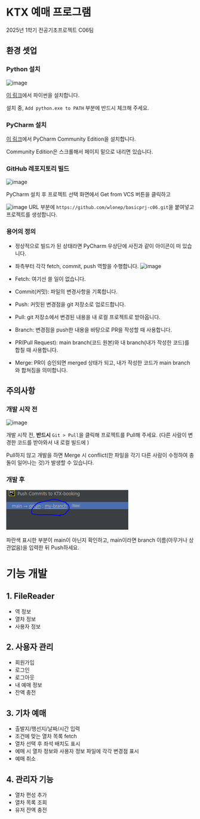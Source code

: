 # KTX 예매 프로그램
2025년 1학기 전공기초프로젝트 C06팀

## 환경 셋업
### Python 설치
![image](https://github.com/user-attachments/assets/8370d332-fcf3-4ba0-850d-f393e86de095)

[이 링크](https://www.python.org/ftp/python/3.13.2/python-3.13.2-amd64.exe)에서 파이썬을 설치합니다.

설치 중, `Add python.exe to PATH` 부분에 반드시 체크해 주세요.


### PyCharm 설치
[이 링크](https://www.jetbrains.com/pycharm/download/?section=windows)에서 PyCharm Community Edition을 설치합니다.

Community Edition은 스크롤해서 페이지 밑으로 내리면 있습니다.


### GitHub 레포지토리 빌드
![image](https://github.com/user-attachments/assets/e990a0ff-db62-44b4-b851-3e1651328375)

PyCharm 설치 후 프로젝트 선택 화면에서 Get from VCS 버튼을 클릭하고

![image](https://github.com/user-attachments/assets/955396ce-5a43-47ba-8d87-eb42cdd48ca0)
URL 부분에 `https://github.com/wlonep/basicprj-c06.git`을 붙여넣고 프로젝트를 생성합니다.


### 용어의 정의
- 정상적으로 빌드가 된 상태라면 PyCharm 우상단에 사진과 같이 아이콘이 떠 있습니다.
- 좌측부터 각각 fetch, commit, push 역할을 수행합니다.
![image](https://github.com/user-attachments/assets/7f825393-71be-475a-971f-c180559ce8fc)

- Fetch: 여기선 쓸 일이 없습니다.
- Commit(커밋): 파일의 변경사항을 기록합니다.
- Push: 커밋된 변경점을 git 저장소로 업로드합니다.
- Pull: git 저장소에서 변경된 내용을 내 로컬 프로젝트로 받아옵니다.
- Branch: 변경점을 push한 내용을 바탕으로 PR을 작성할 때 사용합니다.
- PR(Pull Request): main branch(코드 원본)와 내 branch(내가 작성한 코드)를 합칠 때 사용합니다.
- Merge: PR이 승인되면 merged 상태가 되고, 내가 작성한 코드가 main branch와 합쳐짐을 의미합니다.

## 주의사항

### 개발 시작 전
![image](https://github.com/user-attachments/assets/232d488c-20cb-4c5c-951c-f4de0622eb5e)

개발 시작 전, **반드시** `Git > Pull`을 클릭해 프로젝트를 Pull해 주세요. (다른 사람이 변경한 코드를 받아와서 내 로컬 빌드에 )

Pull하지 않고 개발을 하면 Merge 시 conflict(한 파일을 각기 다른 사람이 수정하여 충돌이 일어나는 것)가 발생할 수 있습니다.

### 개발 후
![img.png](img.png)

파란색 표시한 부분이 main이 아닌지 확인하고, main이라면 branch 이름(아무거나 상관없음)을 입력한 뒤 Push하세요.

# 기능 개발
## 1. FileReader
- 역 정보
- 열차 정보
- 사용자 정보
## 2. 사용자 관리
- 회원가입
- 로그인
- 로그아웃
- 내 예매 정보
- 잔액 충전
## 3. 기차 예매
- 출발지/행선지/날짜/시간 입력
- 조건에 맞는 열차 목록 fetch
- 열차 선택 후 좌석 배치도 표시
- 예매 시 열차 정보와 사용자 정보 파일에 각각 변경점 표시
- 예매 취소
## 4. 관리자 기능
- 열차 편성 추가
- 열차 목록 조회
- 유저 잔액 충전
